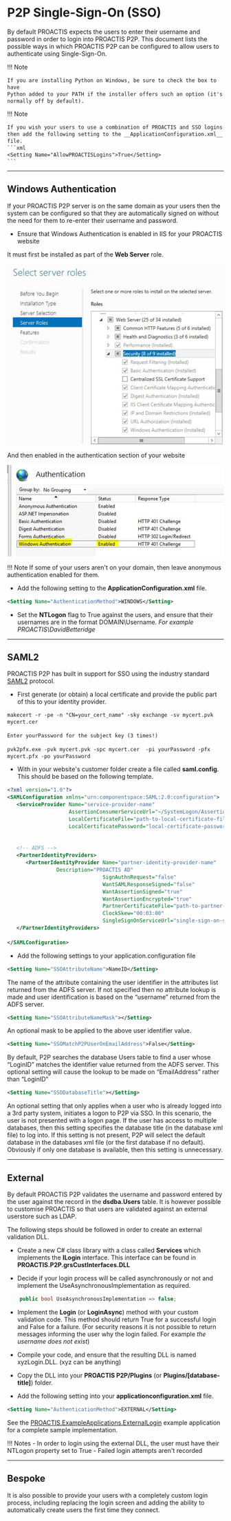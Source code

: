 # P2P Single-Sign-On (SSO)
By default PROACTIS expects the users to enter their username and password in order to login into PROACTIS P2P.   This document lists the possible ways in which PROACTIS P2P can be configured to allow users to authenticate using Single-Sign-On.

!!! Note

    If you are installing Python on Windows, be sure to check the box to have
    Python added to your PATH if the installer offers such an option (it's
    normally off by default).

!!! Note

    If you wish your users to use a combination of PROACTIS and SSO logins then add the following setting to the __ApplicationConfiguration.xml__ file.
    ```xml
    <Setting Name="AllowPROACTISLogins">True</Setting>
    ```

---

## Windows Authentication
If your PROACTIS P2P server is on the same domain as your users then the system can be configured so that they are automatically signed on without the need for them to re-enter their username and password.

+ Ensure that Windows Authentication is enabled in IIS for your PROACTIS website

It must first be installed as part of the __Web Server__ role. 

![alt text](../img/p2p/sso/iis_feature.JPG "ServerRole")

And then enabled in the authentication section of your website

![alt text](../img/p2p/sso/iis_config.JPG "Config")

!!! Note
    If some of your users aren't on your domain,  then leave anonymous authentication enabled for them.

+ Add the following setting to the __ApplicationConfiguration.xml__ file.
```xml
<Setting Name="AuthenticationMethod">WINDOWS</Setting>
```

+ Set the __NTLogon__ flag to True against the users,  and ensure that their usernames are in the format DOMAIN\Username.  _For example PROACTIS\DavidBetteridge_

---

## SAML2
PROACTIS P2P has built in support for SSO using the industry standard [SAML2](https://en.wikipedia.org/wiki/SAML_2.0) protocol.

+ First generate (or obtain) a local certificate and provide the public part of this to your identity provider.
```batch
makecert -r -pe -n "CN=your_cert_name" -sky exchange -sv mycert.pvk mycert.cer

Enter yourPassword for the subject key (3 times!)

pvk2pfx.exe -pvk mycert.pvk -spc mycert.cer  -pi yourPassword -pfx mycert.pfx -po yourPassword
```


+ With in your website's customer folder create a file called __saml.config__.   This should be based on the following template.


```xml
<?xml version="1.0"?>
<SAMLConfiguration xmlns="urn:componentspace:SAML:2.0:configuration">
   <ServiceProvider Name="service-provider-name"
                    AssertionConsumerServiceUrl="~/SystemLogon/AssertionConsumerService"
                    LocalCertificateFile="path-to-local-certificate-file"
                    LocalCertificatePassword="local-certificate-password"/>
 
 
   <!-- ADFS -->
   <PartnerIdentityProviders>
      <PartnerIdentityProvider Name="partner-identity-provider-name"
                Description="PROACTIS AD"
                               SignAuthnRequest="false"
                               WantSAMLResponseSigned="false"
                               WantAssertionSigned="true"
                               WantAssertionEncrypted="true"
                               PartnerCertificateFile="path-to-partner-certificate-file"
                               ClockSkew="00:03:00"
                               SingleSignOnServiceUrl="single-sign-on-service-url"/>
   </PartnerIdentityProviders>
 
</SAMLConfiguration>
```

+ Add the following settings to your application.configuration file
```xml
<Setting Name="SSOAttributeName">NameID</Setting>
```
The name of the attribute containing the user identifier in the attributes list returned from the ADFS server.
If not specified then no attribute lookup is made and user identification is based on the “username” returned from the ADFS server.
 
```xml
<Setting Name="SSOAttributeNameMask"></Setting>
```
An optional mask to be applied to the above user identifier value.
 
```xml
<Setting Name="SSOMatchP2PUserOnEmailAddress">False</Setting>
```
By default, P2P searches the database Users table to find a user whose “LoginID” matches the identifier value returned from the ADFS server.
This optional setting will cause the lookup to be made on “EmailAddress” rather than “LoginID”
 
```xml
<Setting Name="SSODatabaseTitle"></Setting>
```
An optional setting that only applies when a user who is already logged into a 3rd party system, initiates a logon to P2P via SSO. In this scenario, the user is not 
presented with a logon page. If the user has access to multiple databases, then this setting specifies the database title (in the database xml file) to log into.
If this setting is not present, P2P will select the default database in the databases xml file (or the first database if no default).
Obviously if only one database is available, then this setting is unnecessary.

---

## External
By default PROACTIS P2P validates the username and password entered by the user against the record in the __dsdba.Users__ table.   It is however possible to customise PROACTIS so that users are validated against an external userstore such as LDAP.

The following steps should be followed in order to create an external validation DLL.

+ Create a new C# class library with a class called __Services__ which implements the __ILogin__ interface.  This interface can be found in __PROACTIS.P2P.grsCustInterfaces.DLL__

+ Decide if your login process will be called asynchronously or not and implement the UseAsynchronousImplementation as required.

```C#
    public bool UseAsynchronousImplementation => false;
```
+ Implement the __Login__ (or __LoginAsync__) method with your custom validation code.  This method should return True for a successful login and False for a failure.  (For security reasons it is not possible to return messages informing the user why the login failed.  For example _the username does not exist_)

+ Compile your code,  and ensure that the resulting DLL is named xyzLogin.DLL.   (xyz can be anything)

+ Copy the DLL into your __PROACTIS P2P/Plugins__  (or __Plugins/[database-title]__) folder.

+ Add the following setting into your __applicationconfiguration.xml__ file.
```xml
<Setting Name="AuthenticationMethod">EXTERNAL</Setting>
```

See the [PROACTIS.ExampleApplications.ExternalLogin](https://github.com/proactis-documentation/ExampleApplications/tree/master/P2P/SSO/PROACTIS.ExampleApplications.ExternalLogin) example application for a complete sample implementation.

!!! Notes
    - In order to login using the external DLL,  the user must have their NTLogon property set to True
    - Failed login attempts aren't recorded

---

## Bespoke
It is also possible to provide your users with a completely custom login process,  including replacing the login screen and adding the ability to automatically create users the first time they connect.
